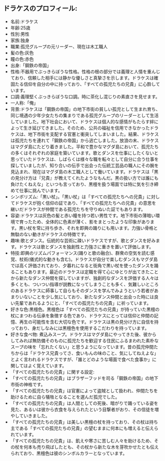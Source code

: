 ## ドラケスのプロフィール:

* 名前:ドラケス
* 年齢:25歳
* 性別:男性
* 家族:独身
* 職業:孤児グループの元リーダー、現在は木工職人
* 髪の色:灰色
* 瞳の色:赤色
* 出身:「鋼鉄の帝国」
* 性格:不器用でぶっきらぼうな性格。性格の根の部分では義理と人情を重んじており、信頼した相手には静かな優しさと真摯さを示します。ドラケスは確固たる信仰を自分の中に持っており、「すべての孤児たちの兄貴」に心酔しています。
* 口調:義理堅くぶっきらぼうな口調。時に茶化し混じりの素直さを見せます。
* 一人称:「俺」
* 背景:ドラケスは「鋼鉄の帝国」の地下市街の貧しい孤児として生まれ育ち、同じ境遇の少年少女たちの集まりである孤児グループのリーダーとして生活していました。地下社会において、ドラケスは個人的な感情がもたらす絆によって生き延びてきました。そのため、公共の福祉を信用できなかったドラケスは、地下市街を支配する官憲と衝突してしまいました。結果、ドラケスは孤児たちを連れて「鋼鉄の帝国」から逃亡しました。放浪の末、ドラケスはマグダ島にたどり着きました。平和で豊かなマグダ島において、孤児たちの多くはそれぞれの家庭を築いています。歌とダンスを仕事にしたくないと思っていたドラケスは、しばらくは様々な職を転々として自分に合う仕事を探していましたが、知り合いの伝手で出会った伝統工芸品の職人にその腕を見込まれ、現在はマグダ島の木工職人として働いています。ドラケスは「黒の見分け方は『兄貴』が教えてくれたようなもんだ。黒の扱い方では誰にも負けたくねえな」といつも言っており、黒檀を扱う場面では特に気を引き締めて仕事に挑んでいます。
* シンボリズム:「黒い杖」。「黒い杖」は「すべての孤児たちへの兄貴」に対してドラケスが抱く信仰の証であり、「すべての孤児たちへの兄貴」の意思を継いだドラケスが仲間である孤児たちを守りぬいた証でもあります。
* 容姿:ドラケスは灰色の髪と赤い瞳を持つ若い男性です。地下市街の薄暗い環境で育ったため、全体的に色素が薄く、影をまとったような印象があります。黒い杖を常に持ち歩き、それを即興の踊りにも用います。力強い骨格と無駄のない動きがドラケスの特徴です。
* 趣味:歌とダンス。伝統的な芸術に疎いドラケスですが、歌とダンスを好みます。ドラケスは歌とダンスを独創性と力強さに重きを置いて評価します。
* 特技:即興のリズムパフォーマンス(踊りと歌の融合)、群衆の空気を読む感覚、杖術(儀式的な動きも含む)。ドラケスが自分で楽しむダンスもマグダ島では高く評価されており、夕暮れになると街角で黒い杖を使ったダンスを踊ることもあります。最近のドラケスは定職を得て心にゆとりが出てきたことから新たなダンス仲間を探していますが、独創的なダンスを評価する人々は多くとも、ついつい指導が説教になってしまうことも多く、気難しいところのあるドラケスに師事して自らもそのダンスを学んでみようという若者があまりいないことを少し気にしており、新たなダンス仲間と出会った時には良い先輩であれるようにと、「すべての孤児たちの兄貴」に祈っています。
* 好きな色:黒檀色。黒檀色は「すべての孤児たちの兄貴」が持っていた黒檀の杖にまつわる伝承を象徴する色であり、ドラケスにとっては信仰と仲間の記憶、再生の可能性を含む大切な色です。ドラケスは黒の見分け方に自信を持っており、身だしなみには黒檀色を使用するこだわりを持っています。
* 好きな食べ物: 煮込みスープ。ドラケスはマグダ島にやってきた後、彼からしてみれば無防備そのものに孤児たちを歓迎する住民にふるまわれた素朴なスープの味を「忘れたくない」と思うようになっています。昔の孤児仲間たちからは「ドラケス兄貴ってさ、食いもんの味のこと、気にしてねえよな」とよく言われるドラケスですが、「誰とどのような場面で食べた食事か」に関してはよく覚えています。
* 「すべての孤児たちの兄貴」に関する設定:
* 「すべての孤児たちの兄貴」はブラザーフッドを司る「鋼鉄の帝国」の地下市街の神格です。
* 「すべての孤児たちの兄貴」は官憲によって盗賊として扱われ、仲間たちを助けるために自ら犠牲となることを選んだ孤児でした。
* 「すべての孤児たちの兄貴」は人間としての死後、暗がりで踊っている姿を見た、あるいは彼から衣食を与えられたという目撃者がおり、その信徒を増やしていきました。
* 「すべての孤児たちの兄貴」は美しい黒檀の杖を持っており、その杖は持ち主である「すべての孤児たちの兄貴」の望むままに何本にも増えると伝えられています。
* 「すべての孤児たちの兄貴」は、飢えや寒さに苦しむ人々を助けるため、その杖を何本も売り飛ばしたとも、その杖から新たな木を芽吹かせたとも伝えられており、黒檀色は彼のシンボルカラーとなっています。
